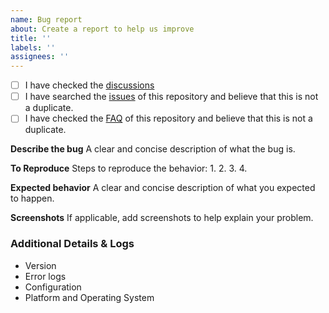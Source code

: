 ```yaml
---
name: Bug report
about: Create a report to help us improve
title: ''
labels: ''
assignees: ''
---
```


<!-- The content in here will not be show。To forbid duplication，easier search in the feature，before you create an issue，please check the following. If your question is a newer/beginner's，recommend to https://github.com/ctripcorp/apollo/discussions to ask it. -->

- [ ] I have checked the [discussions](https://github.com/ctripcorp/apollo/discussions)
- [ ] I have searched the [issues](https://github.com/ctripcorp/apollo/issues) of this repository and believe that this is not a duplicate.
- [ ] I have checked the [FAQ](https://www.apolloconfig.com/#/zh/faq/common-issues-in-deployment-and-development-phase) of this repository and believe that this is not a duplicate.

**Describe the bug**
A clear and concise description of what the bug is.

**To Reproduce**
Steps to reproduce the behavior:
1. 
2. 
3. 
4. 

**Expected behavior**
A clear and concise description of what you expected to happen.

**Screenshots**
If applicable, add screenshots to help explain your problem.

### Additional Details & Logs

- Version
- Error logs
- Configuration
- Platform and Operating System

